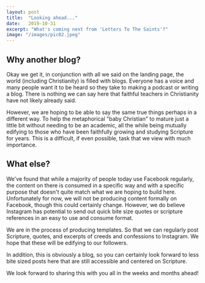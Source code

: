 ```yaml
---
layout: post
title:  "Looking ahead..."
date:   2019-10-31
excerpt: "What's coming next from 'Letters To The Saints'?"
image: "/images/pic02.jpeg"
---
```


## Why another blog?
<p>Okay we get it, in conjunction with all we said on the landing page, the world (including Christianity) is filled with blogs. Everyone has a voice and many people want it to be heard so they take to making a podcast or writing a blog. There is nothing we can say here that faithful teachers in Christianity have not likely already said.</p>
<p>However, we are hoping to be able to say the same true things perhaps in a different way. To help the metaphorical "baby Christian" to mature just a little bit without needing to be an academic, all the while being mutually edifying to those who have been faithfully growing and studying Scripture for years. This is a difficult, if even possible, task that we view with much importance.</p>

## What else?
We've found that while a majority of people today use Facebook regularly, the content on there is consumed in a specific way and with a specific purpose that doesn't quite match what we are hoping to build here. Unfortunately for now, we will not be producing content formally on Facebook, though this could certainly change. However, we do believe Instagram has potential to send out quick bite size quotes or scripture references in an easy to use and consume format.

We are in the process of producing templates. So that we can regularly post Scripture, quotes, and excerpts of creeds and confessions to Instagram. We hope that these will be edifying to our followers.

In addition, this is obviously a blog, so you can certainly look forward to less bite sized posts here that are still accessible and centered on Scripture.

We look forward to sharing this with you all in the weeks and months ahead!
